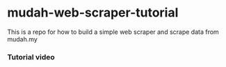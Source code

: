 # mudah-web-scraper-tutorial
This is a repo for how to build a simple web scraper and scrape data from mudah.my

### Tutorial video
